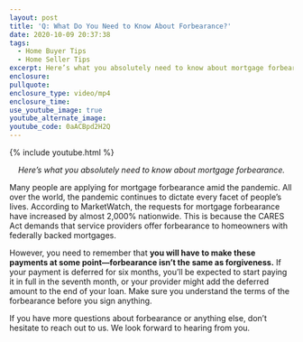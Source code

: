 ```yaml
---
layout: post
title: 'Q: What Do You Need to Know About Forbearance?'
date: 2020-10-09 20:37:38
tags:
  - Home Buyer Tips
  - Home Seller Tips
excerpt: Here’s what you absolutely need to know about mortgage forbearance.
enclosure:
pullquote:
enclosure_type: video/mp4
enclosure_time:
use_youtube_image: true
youtube_alternate_image:
youtube_code: 0aACBpd2H2Q
---
```


{% include youtube.html %}

<p style="text-align: center;"><em>Here’s what you absolutely need to know about mortgage forbearance.</em></p>

Many people are applying for mortgage forbearance amid the pandemic. All over the world, the pandemic continues to dictate every facet of people’s lives. According to MarketWatch, the requests for mortgage forbearance have increased by almost 2,000% nationwide. This is because the CARES Act demands that service providers offer forbearance to homeowners with federally backed mortgages.

However, you need to remember that **you will have to make these payments at some point—forbearance isn’t the same as forgiveness.** If your payment is deferred for six months, you’ll be expected to start paying it in full in the seventh month, or your provider might add the deferred amount to the end of your loan. Make sure you understand the terms of the forbearance before you sign anything.

If you have more questions about forbearance or anything else, don’t hesitate to reach out to us. We look forward to hearing from you.
